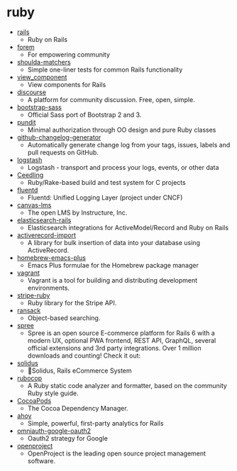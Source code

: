 # ruby
- [rails](https://github.com/rails/rails)
  - Ruby on Rails
- [forem](https://github.com/forem/forem)
  - For empowering community
- [shoulda-matchers](https://github.com/thoughtbot/shoulda-matchers)
  - Simple one-liner tests for common Rails functionality
- [view_component](https://github.com/github/view_component)
  - View components for Rails
- [discourse](https://github.com/discourse/discourse)
  - A platform for community discussion. Free, open, simple.
- [bootstrap-sass](https://github.com/twbs/bootstrap-sass)
  - Official Sass port of Bootstrap 2 and 3.
- [pundit](https://github.com/varvet/pundit)
  - Minimal authorization through OO design and pure Ruby classes
- [github-changelog-generator](https://github.com/github-changelog-generator/github-changelog-generator)
  - Automatically generate change log from your tags, issues, labels and pull requests on GitHub.
- [logstash](https://github.com/elastic/logstash)
  - Logstash - transport and process your logs, events, or other data
- [Ceedling](https://github.com/ThrowTheSwitch/Ceedling)
  - Ruby/Rake-based build and test system for C projects
- [fluentd](https://github.com/fluent/fluentd)
  - Fluentd: Unified Logging Layer (project under CNCF)
- [canvas-lms](https://github.com/instructure/canvas-lms)
  - The open LMS by Instructure, Inc.
- [elasticsearch-rails](https://github.com/elastic/elasticsearch-rails)
  - Elasticsearch integrations for ActiveModel/Record and Ruby on Rails
- [activerecord-import](https://github.com/zdennis/activerecord-import)
  - A library for bulk insertion of data into your database using ActiveRecord.
- [homebrew-emacs-plus](https://github.com/d12frosted/homebrew-emacs-plus)
  - Emacs Plus formulae for the Homebrew package manager
- [vagrant](https://github.com/hashicorp/vagrant)
  - Vagrant is a tool for building and distributing development environments.
- [stripe-ruby](https://github.com/stripe/stripe-ruby)
  - Ruby library for the Stripe API.
- [ransack](https://github.com/activerecord-hackery/ransack)
  - Object-based searching.
- [spree](https://github.com/spree/spree)
  - Spree is an open source E-commerce platform for Rails 6 with a modern UX, optional PWA frontend, REST API, GraphQL, several official extensions and 3rd party integrations. Over 1 million downloads and counting! Check it out:
- [solidus](https://github.com/solidusio/solidus)
  - 🛒Solidus, Rails eCommerce System
- [rubocop](https://github.com/rubocop-hq/rubocop)
  - A Ruby static code analyzer and formatter, based on the community Ruby style guide.
- [CocoaPods](https://github.com/CocoaPods/CocoaPods)
  - The Cocoa Dependency Manager.
- [ahoy](https://github.com/ankane/ahoy)
  - Simple, powerful, first-party analytics for Rails
- [omniauth-google-oauth2](https://github.com/zquestz/omniauth-google-oauth2)
  - Oauth2 strategy for Google
- [openproject](https://github.com/opf/openproject)
  - OpenProject is the leading open source project management software.
